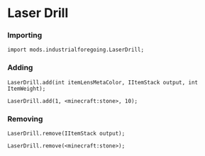 # Laser Drill

### Importing

```
import mods.industrialforegoing.LaserDrill;
```

### Adding

```
LaserDrill.add(int itemLensMetaColor, IItemStack output, int ItemWeight);

LaserDrill.add(1, <minecraft:stone>, 10);
```

### Removing

```
LaserDrill.remove(IItemStack output);

LaserDrill.remove(<minecraft:stone>);
```
